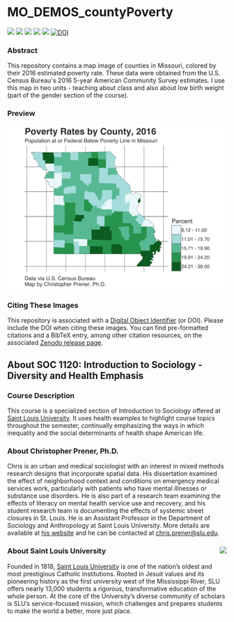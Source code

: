 # MO_DEMOS_countyPoverty

[![](https://img.shields.io/badge/extent-missouri-red.svg)](https://github.com/slu-soc1120/MO_DEMOS_countyPoverty/)
[![](https://img.shields.io/badge/category-census%20geography-orange.svg)](https://github.com/slu-soc1120/MO_DEMOS_countyPoverty/)
[![](https://img.shields.io/github/release/slu-soc1120/MO_DEMOS_countyPoverty.svg?label=version)](https://github.com/slu-soc1120/MO_DEMOS_countyPoverty/releases)
[![](https://img.shields.io/github/last-commit/slu-soc1120/MO_DEMOS_countyPoverty.svg)](https://github.com/slu-soc1120/MO_DEMOS_countyPoverty/commits/master)
[![](https://img.shields.io/github/repo-size/slu-soc1120/MO_DEMOS_countyPoverty.svg)](https://github.com/slu-soc1120/MO_DEMOS_countyPoverty/)
[![DOI](https://zenodo.org/badge/129010497.svg)](https://zenodo.org/badge/latestdoi/129010497)

### Abstract
This repository contains a map image of counties in Missouri, colored by their 2016 estimated poverty rate. These data were obtained from the U.S. Census Bureau's 2016 5-year American Community Survey estimates. I use this map in two units - teaching about class and also about low birth weight (part of the gender section of the course).

### Preview
![preview](2016/results/povertyMap16-trans.png)

### Citing These Images
This repository is associated with a [Digital Object Identifier](https://en.wikipedia.org/wiki/Digital_object_identifier) (or DOI). Please include the DOI when citing these images. You can find pre-formatted citations and a BibTeX entry, among other citation resources, on the associated [Zenodo release page](https://zenodo.org/record/1226404).

## About SOC 1120: Introduction to Sociology - Diversity and Health Emphasis
### Course Description
This course is a specialized section of Introduction to Sociology offered at [Saint Louis University](http://wwww.slu.edu). It uses health examples to highlight course topics throughout the semester, continually emphasizing the ways in which inequality and the social determinants of health shape American life.

### About Christopher Prener, Ph.D.
Chris is an urban and medical sociologist with an interest in mixed methods research designs that incorporate spatial data. His dissertation examined the effect of neighborhood context and conditions on emergency medical services work, particularly with patients who have mental illnesses or substance use disorders. He is also part of a research team examining the effects of literacy on mental health service use and recovery, and his student research team is documenting the effects of systemic street closures in St. Louis. He is an Assistant Professor in the Department of Sociology and Anthropology at Saint Louis University. More details are available at [his website](https://chris-prener.github.io) and he can be contacted at [chris.prener@slu.edu](mailto:chris.prener@slu.edu).

### About Saint Louis University <img src="https://slu-soc5650.github.io/images/sluLogo.png" align="right" />
Founded in 1818, [Saint Louis University](http://wwww.slu.edu) is one of the nation’s oldest and most prestigious Catholic institutions. Rooted in Jesuit values and its pioneering history as the first university west of the Mississippi River, SLU offers nearly 13,000 students a rigorous, transformative education of the whole person. At the core of the University’s diverse community of scholars is SLU’s service-focused mission, which challenges and prepares students to make the world a better, more just place.
